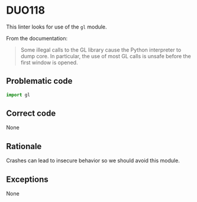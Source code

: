 # DUO118

This linter looks for use of the `gl` module.

From the documentation:

> Some illegal calls to the GL library cause the Python interpreter to
> dump core. In particular, the use of most GL calls is unsafe before the
> first window is opened.

## Problematic code

```python
import gl
```

## Correct code

None

## Rationale

Crashes can lead to insecure behavior so we should avoid this module.

## Exceptions

None
